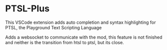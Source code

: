 # PTSL-Plus

This VSCode extension adds auto completion and syntax highlighting for PTSL, the Playground Text Scripting Language

Adds a websocket to communicate with the mod, this feature is not finished and neither is the transition from htsl to ptsl, but its close.
